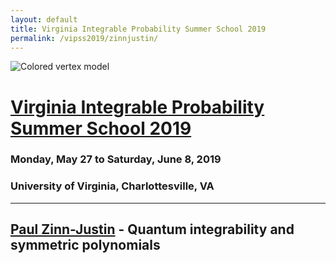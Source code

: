 ```yaml
---
layout: default
title: Virginia Integrable Probability Summer School 2019
permalink: /vipss2019/zinnjustin/
---
```


<img src="{{site.url}}/img/color-vertex.jpg" style="max-width:100%" alt="Colored vertex model">

# <a href="{{site.url}}/vipss2019/">Virginia Integrable Probability Summer School 2019</a>

### Monday, May 27 to Saturday, June 8, 2019

### University of Virginia, Charlottesville, VA

---

## <a href="http://blogs.unimelb.edu.au/paul-zinn-justin/">Paul Zinn-Justin</a> - Quantum integrability and symmetric polynomials